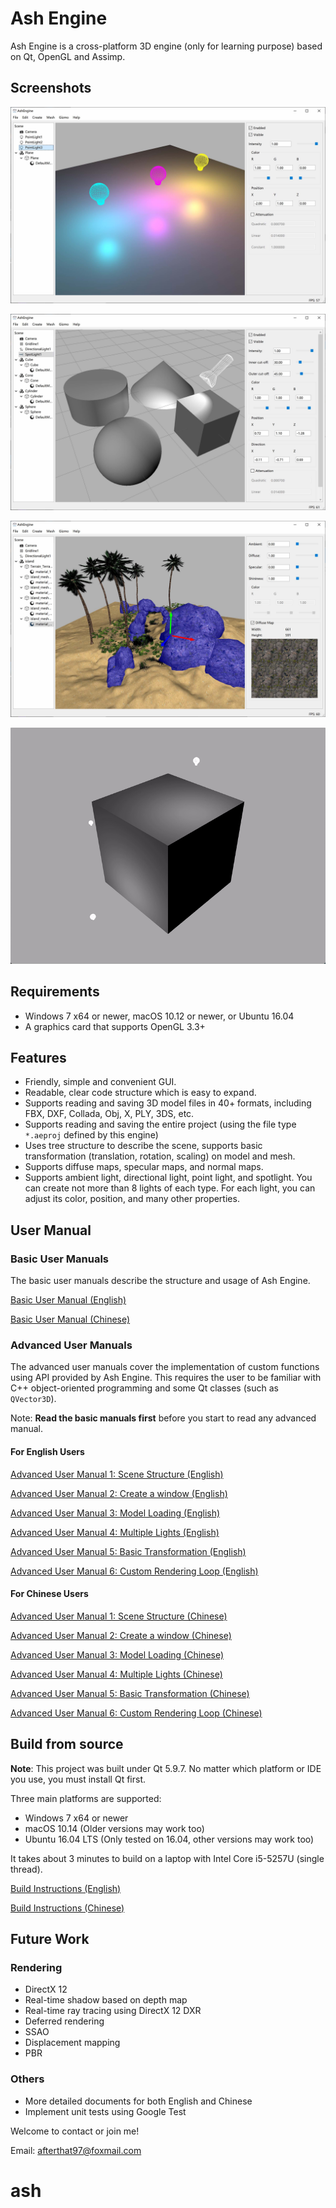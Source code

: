 # Ash Engine

Ash Engine is a cross-platform 3D engine (only for learning purpose) based on Qt, OpenGL and Assimp.

## Screenshots

![](screenshots/screenshot1.jpg)

![](screenshots/screenshot2.jpg)

![](screenshots/screenshot3.jpg)

![](doc/images/advanced-user-manual6.gif)

## Requirements

* Windows 7 x64 or newer, macOS 10.12 or newer, or Ubuntu 16.04
* A graphics card that supports OpenGL 3.3+

## Features

* Friendly, simple and convenient GUI.
* Readable, clear code structure which is easy to expand.
* Supports reading and saving 3D model files in 40+ formats, including FBX, DXF, Collada, Obj, X, PLY, 3DS, etc.
* Supports reading and saving the entire project (using the file type `*.aeproj` defined by this engine)
* Uses tree structure to describe the scene, supports basic transformation (translation, rotation, scaling) on model and mesh.
* Supports diffuse maps, specular maps, and normal maps.
* Supports ambient light, directional light, point light, and spotlight. You can create not more than 8 lights of each type. For each light, you can adjust its color, position, and many other properties.

## User Manual

### Basic User Manuals

The basic user manuals describe the structure and usage of Ash Engine.

[Basic User Manual (English)](doc/basic-manual-en.md)

[Basic User Manual (Chinese)](doc/basic-manual-cn.md)

### Advanced User Manuals

The advanced user manuals cover the implementation of custom functions using API provided by Ash Engine. This requires the user to be familiar with C++ object-oriented programming and some Qt classes (such as `QVector3D`).

Note: **Read the basic manuals first** before you start to read any advanced manual.

#### For English Users

[Advanced User Manual 1: Scene Structure (English)](doc/advanced-user-manual1-en.md)

[Advanced User Manual 2: Create a window (English)](doc/advanced-user-manual2-en.md)

[Advanced User Manual 3: Model Loading (English)](doc/advanced-user-manual3-en.md)

[Advanced User Manual 4: Multiple Lights (English)](doc/advanced-user-manual4-en.md)

[Advanced User Manual 5: Basic Transformation (English)](doc/advanced-user-manual5-en.md)

[Advanced User Manual 6: Custom Rendering Loop (English)](doc/advanced-user-manual6-en.md)

#### For Chinese Users

[Advanced User Manual 1: Scene Structure (Chinese)](doc/advanced-user-manual1-cn.md)

[Advanced User Manual 2: Create a window (Chinese)](doc/advanced-user-manual2-cn.md)

[Advanced User Manual 3: Model Loading (Chinese)](doc/advanced-user-manual3-cn.md)

[Advanced User Manual 4: Multiple Lights (Chinese)](doc/advanced-user-manual4-cn.md)

[Advanced User Manual 5: Basic Transformation (Chinese)](doc/advanced-user-manual5-cn.md)

[Advanced User Manual 6: Custom Rendering Loop (Chinese)](doc/advanced-user-manual6-cn.md)

## Build from source

**Note**: This project was built under Qt 5.9.7. No matter which platform or IDE you use, you must install Qt first.

Three main platforms are supported:

* Windows 7 x64 or newer
* macOS 10.14 (Older versions may work too)
* Ubuntu 16.04 LTS (Only tested on 16.04, other versions may work too)

It takes about 3 minutes to build on a laptop with Intel Core i5-5257U (single thread).

[Build Instructions (English)](doc/build-en.md)

[Build Instructions (Chinese)](doc/build-cn.md)

## Future Work

### Rendering

* DirectX 12
* Real-time shadow based on depth map
* Real-time ray tracing using DirectX 12 DXR
* Deferred rendering
* SSAO
* Displacement mapping
* PBR

### Others

* More detailed documents for both English and Chinese
* Implement unit tests using Google Test

Welcome to contact or join me!

Email: afterthat97@foxmail.com
# ash
